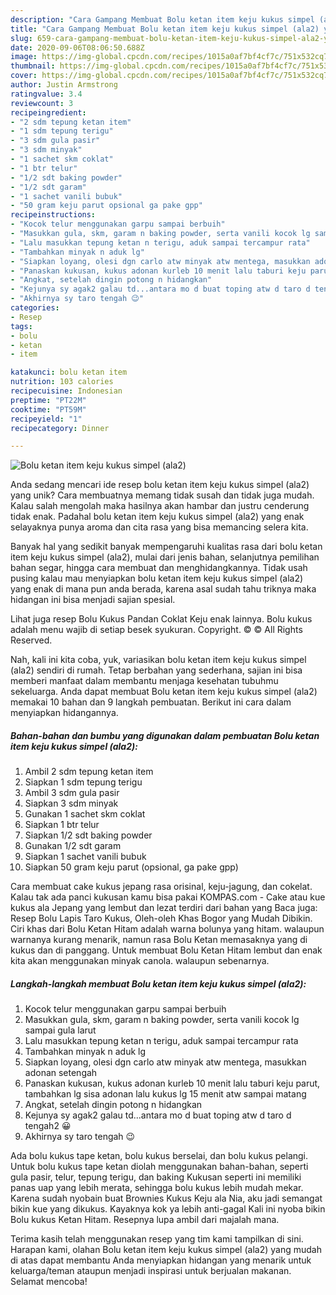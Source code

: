 ```yaml
---
description: "Cara Gampang Membuat Bolu ketan item keju kukus simpel (ala2) yang Enak"
title: "Cara Gampang Membuat Bolu ketan item keju kukus simpel (ala2) yang Enak"
slug: 659-cara-gampang-membuat-bolu-ketan-item-keju-kukus-simpel-ala2-yang-enak
date: 2020-09-06T08:06:50.688Z
image: https://img-global.cpcdn.com/recipes/1015a0af7bf4cf7c/751x532cq70/bolu-ketan-item-keju-kukus-simpel-ala2-foto-resep-utama.jpg
thumbnail: https://img-global.cpcdn.com/recipes/1015a0af7bf4cf7c/751x532cq70/bolu-ketan-item-keju-kukus-simpel-ala2-foto-resep-utama.jpg
cover: https://img-global.cpcdn.com/recipes/1015a0af7bf4cf7c/751x532cq70/bolu-ketan-item-keju-kukus-simpel-ala2-foto-resep-utama.jpg
author: Justin Armstrong
ratingvalue: 3.4
reviewcount: 3
recipeingredient:
- "2 sdm tepung ketan item"
- "1 sdm tepung terigu"
- "3 sdm gula pasir"
- "3 sdm minyak"
- "1 sachet skm coklat"
- "1 btr telur"
- "1/2 sdt baking powder"
- "1/2 sdt garam"
- "1 sachet vanili bubuk"
- "50 gram keju parut opsional ga pake gpp"
recipeinstructions:
- "Kocok telur menggunakan garpu sampai berbuih"
- "Masukkan gula, skm, garam n baking powder, serta vanili kocok lg sampai gula larut"
- "Lalu masukkan tepung ketan n terigu, aduk sampai tercampur rata"
- "Tambahkan minyak n aduk lg"
- "Siapkan loyang, olesi dgn carlo atw minyak atw mentega, masukkan adonan setengah"
- "Panaskan kukusan, kukus adonan kurleb 10 menit lalu taburi keju parut, tambahkan lg sisa adonan lalu kukus lg 15 menit atw sampai matang"
- "Angkat, setelah dingin potong n hidangkan"
- "Kejunya sy agak2 galau td...antara mo d buat toping atw d taro d tengah2 😀"
- "Akhirnya sy taro tengah 😉"
categories:
- Resep
tags:
- bolu
- ketan
- item

katakunci: bolu ketan item 
nutrition: 103 calories
recipecuisine: Indonesian
preptime: "PT22M"
cooktime: "PT59M"
recipeyield: "1"
recipecategory: Dinner

---
```



![Bolu ketan item keju kukus simpel (ala2)](https://img-global.cpcdn.com/recipes/1015a0af7bf4cf7c/751x532cq70/bolu-ketan-item-keju-kukus-simpel-ala2-foto-resep-utama.jpg)

Anda sedang mencari ide resep bolu ketan item keju kukus simpel (ala2) yang unik? Cara membuatnya memang tidak susah dan tidak juga mudah. Kalau salah mengolah maka hasilnya akan hambar dan justru cenderung tidak enak. Padahal bolu ketan item keju kukus simpel (ala2) yang enak selayaknya punya aroma dan cita rasa yang bisa memancing selera kita.

Banyak hal yang sedikit banyak mempengaruhi kualitas rasa dari bolu ketan item keju kukus simpel (ala2), mulai dari jenis bahan, selanjutnya pemilihan bahan segar, hingga cara membuat dan menghidangkannya. Tidak usah pusing kalau mau menyiapkan bolu ketan item keju kukus simpel (ala2) yang enak di mana pun anda berada, karena asal sudah tahu triknya maka hidangan ini bisa menjadi sajian spesial.

Lihat juga resep Bolu Kukus Pandan Coklat Keju enak lainnya. Bolu kukus adalah menu wajib di setiap besek syukuran. Copyright. © © All Rights Reserved.


Nah, kali ini kita coba, yuk, variasikan bolu ketan item keju kukus simpel (ala2) sendiri di rumah. Tetap berbahan yang sederhana, sajian ini bisa memberi manfaat dalam membantu menjaga kesehatan tubuhmu sekeluarga. Anda dapat membuat Bolu ketan item keju kukus simpel (ala2) memakai 10 bahan dan 9 langkah pembuatan. Berikut ini cara dalam menyiapkan hidangannya.

<!--inarticleads1-->

##### Bahan-bahan dan bumbu yang digunakan dalam pembuatan Bolu ketan item keju kukus simpel (ala2):

1. Ambil 2 sdm tepung ketan item
1. Siapkan 1 sdm tepung terigu
1. Ambil 3 sdm gula pasir
1. Siapkan 3 sdm minyak
1. Gunakan 1 sachet skm coklat
1. Siapkan 1 btr telur
1. Siapkan 1/2 sdt baking powder
1. Gunakan 1/2 sdt garam
1. Siapkan 1 sachet vanili bubuk
1. Siapkan 50 gram keju parut (opsional, ga pake gpp)


Cara membuat cake kukus jepang rasa orisinal, keju-jagung, dan cokelat. Kalau tak ada panci kukusan kamu bisa pakai KOMPAS.com - Cake atau kue kukus ala Jepang yang lembut dan lezat terdiri dari bahan yang Baca juga: Resep Bolu Lapis Taro Kukus, Oleh-oleh Khas Bogor yang Mudah Dibikin. Ciri khas dari Bolu Ketan Hitam adalah warna bolunya yang hitam. walaupun warnanya kurang menarik, namun rasa Bolu Ketan memasaknya yang di kukus dan di panggang. Untuk membuat Bolu Ketan Hitam lembut dan enak kita akan menggunakan minyak canola. walaupun sebenarnya. 

<!--inarticleads2-->

##### Langkah-langkah membuat Bolu ketan item keju kukus simpel (ala2):

1. Kocok telur menggunakan garpu sampai berbuih
1. Masukkan gula, skm, garam n baking powder, serta vanili kocok lg sampai gula larut
1. Lalu masukkan tepung ketan n terigu, aduk sampai tercampur rata
1. Tambahkan minyak n aduk lg
1. Siapkan loyang, olesi dgn carlo atw minyak atw mentega, masukkan adonan setengah
1. Panaskan kukusan, kukus adonan kurleb 10 menit lalu taburi keju parut, tambahkan lg sisa adonan lalu kukus lg 15 menit atw sampai matang
1. Angkat, setelah dingin potong n hidangkan
1. Kejunya sy agak2 galau td...antara mo d buat toping atw d taro d tengah2 😀
1. Akhirnya sy taro tengah 😉


Ada bolu kukus tape ketan, bolu kukus berselai, dan bolu kukus pelangi. Untuk bolu kukus tape ketan diolah menggunakan bahan-bahan, seperti gula pasir, telur, tepung terigu, dan baking Kukusan seperti ini memiliki panas uap yang lebih merata, sehingga bolu kukus lebih mudah mekar. Karena sudah nyobain buat Brownies Kukus Keju ala Nia, aku jadi semangat bikin kue yang dikukus. Kayaknya kok ya lebih anti-gagal Kali ini nyoba bikin Bolu kukus Ketan Hitam. Resepnya lupa ambil dari majalah mana. 

Terima kasih telah menggunakan resep yang tim kami tampilkan di sini. Harapan kami, olahan Bolu ketan item keju kukus simpel (ala2) yang mudah di atas dapat membantu Anda menyiapkan hidangan yang menarik untuk keluarga/teman ataupun menjadi inspirasi untuk berjualan makanan. Selamat mencoba!
